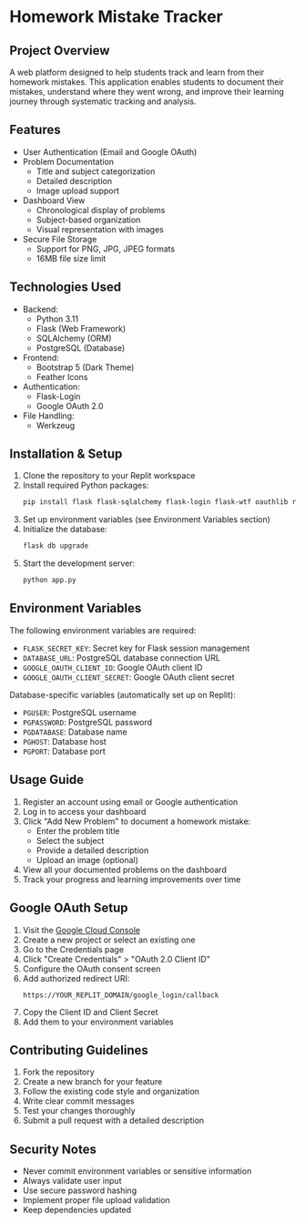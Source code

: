 # Homework Mistake Tracker

## Project Overview
A web platform designed to help students track and learn from their homework mistakes. This application enables students to document their mistakes, understand where they went wrong, and improve their learning journey through systematic tracking and analysis.

## Features
- User Authentication (Email and Google OAuth)
- Problem Documentation
  - Title and subject categorization
  - Detailed description
  - Image upload support
- Dashboard View
  - Chronological display of problems
  - Subject-based organization
  - Visual representation with images
- Secure File Storage
  - Support for PNG, JPG, JPEG formats
  - 16MB file size limit

## Technologies Used
- Backend:
  - Python 3.11
  - Flask (Web Framework)
  - SQLAlchemy (ORM)
  - PostgreSQL (Database)
- Frontend:
  - Bootstrap 5 (Dark Theme)
  - Feather Icons
- Authentication:
  - Flask-Login
  - Google OAuth 2.0
- File Handling:
  - Werkzeug

## Installation & Setup
1. Clone the repository to your Replit workspace
2. Install required Python packages:
   ```bash
   pip install flask flask-sqlalchemy flask-login flask-wtf oauthlib requests Pillow
   ```
3. Set up environment variables (see Environment Variables section)
4. Initialize the database:
   ```python
   flask db upgrade
   ```
5. Start the development server:
   ```bash
   python app.py
   ```

## Environment Variables
The following environment variables are required:
- `FLASK_SECRET_KEY`: Secret key for Flask session management
- `DATABASE_URL`: PostgreSQL database connection URL
- `GOOGLE_OAUTH_CLIENT_ID`: Google OAuth client ID
- `GOOGLE_OAUTH_CLIENT_SECRET`: Google OAuth client secret

Database-specific variables (automatically set up on Replit):
- `PGUSER`: PostgreSQL username
- `PGPASSWORD`: PostgreSQL password
- `PGDATABASE`: Database name
- `PGHOST`: Database host
- `PGPORT`: Database port

## Usage Guide
1. Register an account using email or Google authentication
2. Log in to access your dashboard
3. Click "Add New Problem" to document a homework mistake:
   - Enter the problem title
   - Select the subject
   - Provide a detailed description
   - Upload an image (optional)
4. View all your documented problems on the dashboard
5. Track your progress and learning improvements over time

## Google OAuth Setup
1. Visit the [Google Cloud Console](https://console.cloud.google.com/apis/credentials)
2. Create a new project or select an existing one
3. Go to the Credentials page
4. Click "Create Credentials" > "OAuth 2.0 Client ID"
5. Configure the OAuth consent screen
6. Add authorized redirect URI:
   ```
   https://YOUR_REPLIT_DOMAIN/google_login/callback
   ```
7. Copy the Client ID and Client Secret
8. Add them to your environment variables

## Contributing Guidelines
1. Fork the repository
2. Create a new branch for your feature
3. Follow the existing code style and organization
4. Write clear commit messages
5. Test your changes thoroughly
6. Submit a pull request with a detailed description

## Security Notes
- Never commit environment variables or sensitive information
- Always validate user input
- Use secure password hashing
- Implement proper file upload validation
- Keep dependencies updated
